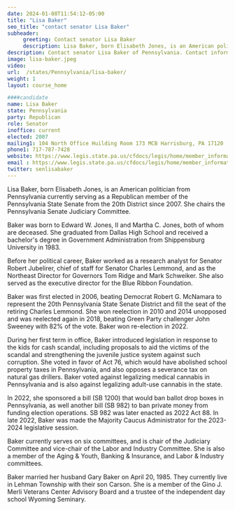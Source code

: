 ```yaml
---
date: 2024-01-08T11:54:12-05:00
title: "Lisa Baker"
seo_title: "contact senator Lisa Baker"
subheader:
     greeting: Contact senator Lisa Baker
     description: Lisa Baker, born Elisabeth Jones, is an American politician from Pennsylvania currently serving as a Republican member of the Pennsylvania State Senate from the 20th District since 2007. She chairs the Pennsylvania Senate Judiciary Committee.
description: Contact senator Lisa Baker of Pennsylvania. Contact information for Lisa Baker includes email address, phone number, and mailing address.
image: lisa-baker.jpeg
video:
url:  /states/Pennsylvania/lisa-baker/
weight: 1
layout: course_home

####candidate
name: Lisa Baker
state: Pennsylvania
party: Republican
role: Senator
inoffice: current
elected: 2007
mailing1: 104 North Office Huilding Room 173 MCB Harrisburg, PA 17120
phone1: 717-787-7428
website: https://www.legis.state.pa.us/cfdocs/legis/home/member_information/Senate_bio.cfm?id=1077/
email : https://www.legis.state.pa.us/cfdocs/legis/home/member_information/Senate_bio.cfm?id=1077/
twitter: senlisabaker
---
```


Lisa Baker, born Elisabeth Jones, is an American politician from Pennsylvania currently serving as a Republican member of the Pennsylvania State Senate from the 20th District since 2007. She chairs the Pennsylvania Senate Judiciary Committee.

Baker was born to Edward W. Jones, II and Martha C. Jones, both of whom are deceased. She graduated from Dallas High School and received a bachelor's degree in Government Administration from Shippensburg University in 1983.

Before her political career, Baker worked as a research analyst for Senator Robert Jubelirer, chief of staff for Senator Charles Lemmond, and as the Northeast Director for Governors Tom Ridge and Mark Schweiker. She also served as the executive director for the Blue Ribbon Foundation.

Baker was first elected in 2006, beating Democrat Robert G. McNamara to represent the 20th Pennsylvania State Senate District and fill the seat of the retiring Charles Lemmond. She won reelection in 2010 and 2014 unopposed and was reelected again in 2018, beating Green Party challenger John Sweeney with 82% of the vote. Baker won re-election in 2022.

During her first term in office, Baker introduced legislation in response to the kids for cash scandal, including proposals to aid the victims of the scandal and strengthening the juvenile justice system against such corruption. She voted in favor of Act 76, which would have abolished school property taxes in Pennsylvania, and also opposes a severance tax on natural gas drillers. Baker voted against legalizing medical cannabis in Pennsylvania and is also against legalizing adult-use cannabis in the state.

In 2022, she sponsored a bill (SB 1200) that would ban ballot drop boxes in Pennsylvania, as well another bill (SB 982) to ban private money from funding election operations. SB 982 was later enacted as 2022 Act 88. In late 2022, Baker was made the Majority Caucus Administrator for the 2023-2024 legislative session.

Baker currently serves on six committees, and is chair of the Judiciary Committee and vice-chair of the Labor and Industry Committee. She is also a member of the Aging & Youth, Banking & Insurance, and Labor & Industry committees.

Baker married her husband Gary Baker on April 20, 1985. They currently live in Lehman Township with their son Carson. She is a member of the Gino J. Merli Veterans Center Advisory Board and a trustee of the independent day school Wyoming Seminary.
